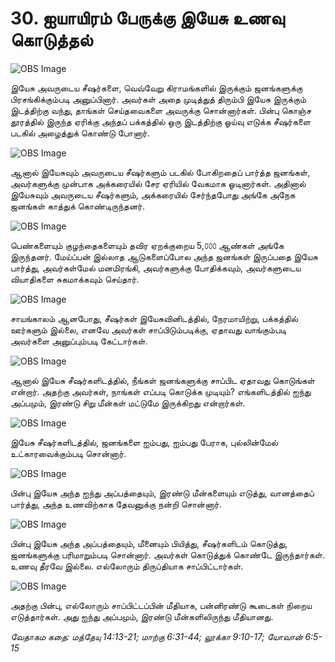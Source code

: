 # 30. ஐயாயிரம் பேருக்கு இயேசு உணவு கொடுத்தல்

![OBS Image](https://cdn.door43.org/obs/jpg/360px/obs-en-30-01.jpg)

இயேசு அவருடைய சீஷர்களை, வெவ்வேறு கிராமங்களில் இருக்கும் ஜனங்களுக்கு பிரசங்கிக்கும்படி அனுப்பினார். அவர்கள் அதை முடித்துத் திரும்பி இயேசு இருக்கும் இடத்திற்கு வந்து, தாங்கள் செய்தவைகளை அவருக்கு சொன்னார்கள். பின்பு கொஞ்ச தூரத்தில் இருந்த ஏரிக்கு அந்தப் பக்கத்தில் ஒரு இடத்திற்கு ஓய்வு எடுக்க சீஷர்களை படகில் அழைத்துக் கொண்டு போனார். 

![OBS Image](https://cdn.door43.org/obs/jpg/360px/obs-en-30-02.jpg)

ஆனால் இயேசுவும் அவருடைய சீஷர்களும் படகில் போகிறதைப் பார்த்த ஜனங்கள், அவர்களுக்கு முன்பாக அக்கரையில் சேர ஏரியில் வேகமாக ஓடினார்கள். அதினால் இயேசுவும் அவருடைய சீஷர்களும், அக்கரையில் சேர்ந்தபோது அங்கே அநேக ஜனங்கள் காத்துக் கொண்டிருந்தனர். 

![OBS Image](https://cdn.door43.org/obs/jpg/360px/obs-en-30-03.jpg)

பெண்களையும் குழந்தைகளையும் தவிர ஏறக்குறைய 5,௦௦௦ ஆண்கள் அங்கே இருந்தனர். மேய்ப்பன் இல்லாத ஆடுகளைப்போல அந்த ஜனங்கள் இருப்பதை இயேசு பார்த்து, அவர்கள்மேல் மனமிரங்கி, அவர்களுக்கு போதிக்கவும், அவர்களுடைய வியாதிகளை சுகமாக்கவும் செய்தார்.

![OBS Image](https://cdn.door43.org/obs/jpg/360px/obs-en-30-04.jpg)

சாயங்காலம் ஆனபோது, சீஷர்கள் இயேசுவினிடத்தில், நேரமாயிற்று, பக்கத்தில் ஊர்களும் இல்லை, எனவே அவர்கள் சாப்பிடும்படிக்கு, ஏதாவது வாங்கும்படி அவர்களை அனுப்பும்படி கேட்டார்கள்.

![OBS Image](https://cdn.door43.org/obs/jpg/360px/obs-en-30-05.jpg)

ஆனால் இயேசு சீஷர்களிடத்தில், நீங்கள் ஜனங்களுக்கு சாப்பிட ஏதாவது கொடுங்கள் என்றார். அதற்கு அவர்கள், நாங்கள் எப்படி கொடுக்க முடியும்? எங்களிடத்தில் ஐந்து அப்பமும், இரண்டு சிறு மீன்கள் மட்டுமே இருக்கிறது என்றார்கள். 

![OBS Image](https://cdn.door43.org/obs/jpg/360px/obs-en-30-06.jpg)

இயேசு சீஷர்களிடத்தில், ஜனங்களை ஐம்பது, ஐம்பது பேராக, புல்லின்மேல் உட்காரவைக்கும்படி சொன்னார்.

![OBS Image](https://cdn.door43.org/obs/jpg/360px/obs-en-30-07.jpg)

பின்பு இயேசு அந்த ஐந்து அப்பத்தையும், இரண்டு மீன்களையும் எடுத்து, வானத்தைப் பார்த்து, அந்த உணவிற்காக தேவனுக்கு நன்றி சொன்னார்.

![OBS Image](https://cdn.door43.org/obs/jpg/360px/obs-en-30-08.jpg)

பின்பு இயேசு அந்த அப்பத்தையும், மீனையும் பியித்து, சீஷர்களிடம் கொடுத்து, ஜனங்களுக்கு பரிமாறும்படி சொன்னார். அவர்கள் கொடுத்துக் கொண்டே இருந்தார்கள். உணவு தீரவே இல்லை. எல்லோரும் திருப்தியாக சாப்பிட்டார்கள்.

![OBS Image](https://cdn.door43.org/obs/jpg/360px/obs-en-30-09.jpg)

அதற்கு பின்பு, எல்லோரும் சாப்பிட்டப்பின் மீதியாக, பன்னிரண்டு கூடைகள் நிறைய எடுத்தார்கள். அது ஐந்து அப்பமும், இரண்டு மீன்களிலிருந்து மீதியானது.

_வேதாகம கதை: மத்தேயு 14:13-21; மாற்கு 6:31-44; லூக்கா 9:10-17; யோவான் 6:5-15_

